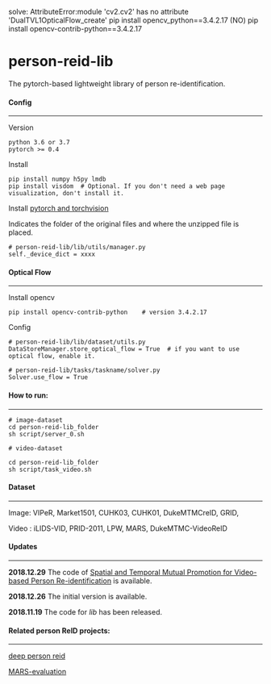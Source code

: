 solve: AttributeError:module 'cv2.cv2' has no attribute 'DualTVL1OpticalFlow_create' 
pip install opencv_python==3.4.2.17
(NO) pip install opencv-contrib-python==3.4.2.17

# person-reid-lib

The pytorch-based lightweight library of person re-identification.

#### Config

---

Version
```
python 3.6 or 3.7
pytorch >= 0.4
```


Install

```
pip install numpy h5py lmdb
pip install visdom  # Optional. If you don't need a web page visualization, don't install it.
```
Install [pytorch and torchvision](https://pytorch.org/)


Indicates the folder of the original files and where the unzipped file is placed.
```
# person-reid-lib/lib/utils/manager.py
self._device_dict = xxxx
```


#### Optical Flow

---

Install opencv
```
pip install opencv-contrib-python    # version 3.4.2.17
```

Config
```
# person-reid-lib/lib/dataset/utils.py
DataStoreManager.store_optical_flow = True  # if you want to use optical flow, enable it.

# person-reid-lib/tasks/taskname/solver.py
Solver.use_flow = True
```

#### How to run:

---

```
# image-dataset
cd person-reid-lib_folder
sh script/server_0.sh

# video-dataset

cd person-reid-lib_folder
sh script/task_video.sh
```

#### Dataset

---

Image: VIPeR, Market1501, CUHK03, CUHK01, DukeMTMCreID, GRID,

Video : iLIDS-VID, PRID-2011, LPW, MARS, DukeMTMC-VideoReID

#### Updates

---
**2018.12.29**  The code of [Spatial and Temporal Mutual Promotion for Video-based Person Re-identification](https://arxiv.org/abs/1812.10305) is available.

**2018.12.26**  The initial version is available.

**2018.11.19**  The code for *lib* has been released.


#### Related person ReID projects:

---

[deep person reid](https://github.com/KaiyangZhou/deep-person-reid)

[MARS-evaluation](https://github.com/liangzheng06/MARS-evaluation)
